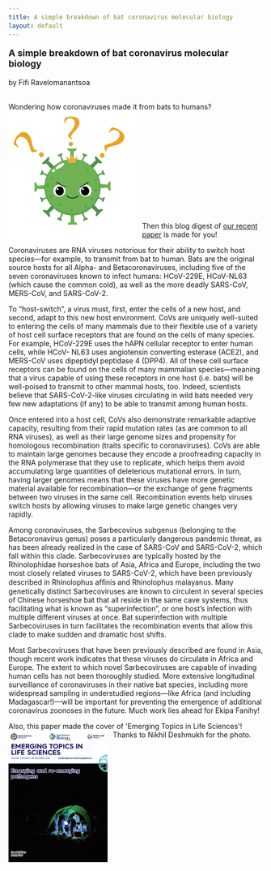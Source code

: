 ```yaml
---
title: A simple breakdown of bat coronavirus molecular biology
layout: default
---
```



<font size="4">

<b>A simple breakdown of bat coronavirus molecular biology</b>

</font>

by Fifi Ravelomanantsoa

<br>
Wondering how coronaviruses made it from bats to humans?


<br>
<img src="/assets/img/Fifi_CoV.jpg" alt="fifi-logo" style="height: 260px; padding-right: 10px;" align="left">
<br>
<br>
<br>
<br>
<br>
<br>
<br>
<br>
<br>
<br>
<br>
<br>

Then this blog digest of [our recent paper](https://doi.org/10.1042/ETLS20200097) is made for you!

Coronaviruses are RNA viruses notorious for their ability to switch host species—for example, to transmit from bat to human. Bats are the original source hosts for all Alpha- and Betacoronaviruses, including five of the seven coronaviruses known to infect humans: HCoV-229E, HCoV-NL63 (which cause the common cold), as well as the more deadly SARS-CoV, MERS-CoV, and SARS-CoV-2.

To “host-switch”, a virus must, first, enter the cells of a new host, and second, adapt to this new host environment. CoVs are uniquely well-suited to entering the cells of many mammals due to their flexible use of a variety of host cell surface receptors that are found on the cells of many species. For example, HCoV-229E uses the hAPN cellular receptor to enter human cells, while HCoV- NL63 uses angiotensin converting esterase (ACE2), and MERS-CoV uses dipeptidyl peptidase 4 (DPP4). All of these cell surface receptors can be found on the cells of many mammalian species—meaning that a virus capable of using these receptors in one host (i.e. bats) will be well-poised to transmit to other mammal hosts, too. Indeed, scientists believe that SARS-CoV-2-like viruses circulating in wild bats needed very few new adaptations (if any) to be able to transmit among human hosts.

Once entered into a host cell, CoVs also demonstrate remarkable adaptive capacity, resulting from their rapid mutation rates (as are common to all RNA viruses), as well as their large genome sizes and propensity for homologous recombination (traits specific to coronaviruses). CoVs are able to maintain large genomes because they encode a proofreading capacity in the RNA polymerase that they use to replicate, which helps them avoid accumulating large quantities of deleterious mutational errors. In turn, having larger genomes means that these viruses have more genetic material available for recombination—or the exchange of gene fragments between two viruses in the same cell. Recombination events help viruses switch hosts by allowing viruses to make large genetic changes very rapidly.

Among coronaviruses, the Sarbecovirus subgenus (belonging to the Betacoronavirus genus) poses a particularly dangerous pandemic threat, as has been already realized in the case of SARS-CoV and SARS-CoV-2, which fall within this clade. Sarbecoviruses are typically hosted by the Rhinolophidae horseshoe bats of Asia, Africa and Europe, including the two most closely related viruses to SARS-CoV-2, which have been previously described in Rhinolophus afﬁnis and Rhinolophus malayanus. Many genetically distinct Sarbecoviruses are known to circulent in several species of Chinese horseshoe bat that all reside in the same cave systems, thus facilitating what is known as “superinfection”, or one host’s infection with multiple different viruses at once. Bat superinfection with multiple Sarbecoviruses in turn facilitates the recombination events that allow this clade to make sudden and dramatic host shifts.

Most Sarbecoviruses that have been previously described are found in Asia, though recent work indicates that these viruses do circulate in Africa and Europe. The extent to which novel Sarbecoviruses are capable of invading human cells has not been thoroughly studied. More extensive longitudinal surveillance of coronaviruses in their native bat species, including more widespread sampling in understudied regions—like Africa (and including Madagascar!)—will be important for preventing the emergence of additional coronavirus zoonoses in the future. Much work lies ahead for Ekipa Fanihy!

Also, this paper made the cover of 'Emerging Topics in Life Sciences'! Thanks to Nikhil Deshmukh for the photo.
<img src="/assets/img/m_etls_4_4.cover.png" alt="paper-cover" style="height: 260px; padding-right: 10px;" align="left">
